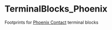 # TerminalBlocks_Phoenix
Footprints for [Phoenix Contact](https://www.phoenixcontact.com) terminal blocks
